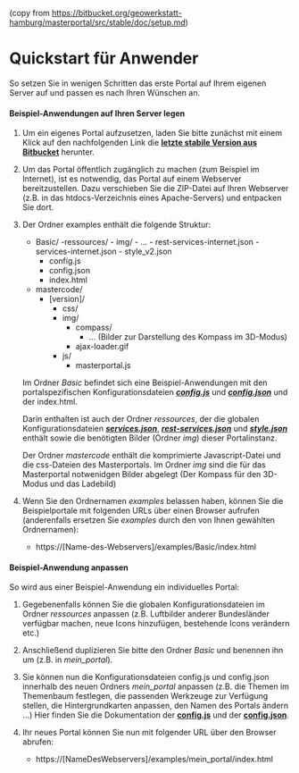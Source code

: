 (copy from https://bitbucket.org/geowerkstatt-hamburg/masterportal/src/stable/doc/setup.md) 

# Quickstart für Anwender

So setzen Sie in wenigen Schritten das erste Portal auf Ihrem eigenen Server auf und passen es nach Ihren Wünschen an.

#### Beispiel-Anwendungen auf Ihren Server legen
1. Um ein eigenes Portal aufzusetzen, laden Sie bitte zunächst mit einem Klick auf den nachfolgenden Link die **[letzte stabile Version aus Bitbucket](https://bitbucket.org/geowerkstatt-hamburg/masterportal/downloads/examples.zip)** herunter.

2. Um das Portal öffentlich zugänglich zu machen (zum Beispiel im Internet), ist es notwendig, das Portal auf einem Webserver bereitzustellen. Dazu verschieben Sie die ZIP-Datei auf Ihren Webserver (z.B. in das htdocs-Verzeichnis eines Apache-Servers) und entpacken Sie dort.

3. Der Ordner examples enthält die folgende Struktur:

    - Basic/
        -ressources/
            - img/
                - ...
            - rest-services-internet.json
            - services-internet.json
            - style_v2.json
        - config.js
        - config.json
        - index.html
    - mastercode/
        - [version]/
            - css/
            - img/
                - compass/
                    - ... (Bilder zur Darstellung des Kompass im 3D-Modus)
                - ajax-loader.gif
            - js/
                - masterportal.js

    Im Ordner *Basic* befindet sich eine Beispiel-Anwendungen mit den portalspezifischen Konfigurationsdateien **[*config.js*](config.js.md)** und **[*config.json*](config.json.md)** und der index.html.

    Darin enthalten ist auch der Ordner *ressources*, der die globalen Konfigurationsdateien **[*services.json*](services.json.md)**, **[*rest-services.json*](rest-services.json.md)** und **[*style.json*](style.json.md)** enthält sowie die benötigten Bilder (Ordner *img*) dieser Portalinstanz.

    Der Ordner *mastercode* enthält die komprimierte Javascript-Datei und die css-Dateien des Masterportals. Im Ordner *img* sind die für das Masterportal notwenidgen Bilder abgelegt (Der Kompass für den 3D-Modus und das Ladebild)


4. Wenn Sie den Ordnernamen *examples* belassen haben, können Sie die Beispielportale mit folgenden URLs über einen Browser aufrufen (anderenfalls ersetzen Sie *examples* durch den von Ihnen gewählten Ordnernamen):
    - https://[Name-des-Webservers]/examples/Basic/index.html


#### Beispiel-Anwendung anpassen
So wird aus einer Beispiel-Anwendung ein individuelles Portal:

1. Gegebenenfalls können Sie die globalen Konfigurationsdateien im Ordner *ressources* anpassen (z.B. Luftbilder anderer Bundesländer verfügbar machen, neue Icons hinzufügen, bestehende Icons verändern etc.)

2. Anschließend duplizieren Sie bitte den Ordner *Basic* und benennen ihn um (z.B. in *mein_portal*).

3. Sie können nun die Konfigurationsdateien config.js und config.json innerhalb des neuen Ordners *mein_portal* anpassen (z.B. die Themen im Themenbaum festlegen, die passenden Werkzeuge zur Verfügung stellen, die Hintergrundkarten anpassen, den Namen des Portals ändern ...) Hier finden Sie die Dokumentation der **[config.js](config.js.md)** und der **[config.json](config.json.md)**.

4. Ihr neues Portal können Sie nun mit folgender URL über den Browser abrufen:
    - https://[NameDesWebservers]/examples/mein_portal/index.html
